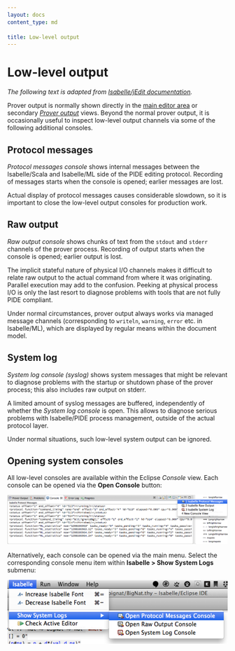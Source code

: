 ```yaml
---
layout: docs
content_type: md

title: Low-level output
---
```

# Low-level output

_The following text is adapted from [Isabelle/jEdit documentation][isa-jedit-doc]._

Prover output is normally shown directly in the [main editor area][editor] or secondary [_Prover output_][output] views. Beyond the normal prover output, it is occasionally useful to inspect low-level output channels via some of the following additional consoles.

[editor]: theory-editor.html
[output]: prover-output.html

## Protocol messages

_Protocol messages console_ shows internal messages between the Isabelle/Scala and Isabelle/ML side of the PIDE editing protocol. Recording of messages starts when the console is opened; earlier messages are lost.

Actual display of protocol messages causes considerable slowdown, so it is important to close the low-level output consoles for production work.

## Raw output

_Raw output console_ shows chunks of text from the `stdout` and `stderr` channels of the prover process. Recording of output starts when the console is opened; earlier output is lost.

The implicit stateful nature of physical I/O channels makes it difficult to relate raw output to the actual command from where it was originating. Parallel execution may add to the confusion. Peeking at physical process I/O is only the last resort to diagnose problems with tools that are not fully PIDE compliant.

Under normal circumstances, prover output always works via managed message channels (corresponding to `writeln`, `warning`, `error` etc. in Isabelle/ML), which are displayed by regular means within the document model.

## System log

_System log console (syslog)_ shows system messages that might be relevant to diagnose problems with the startup or shutdown phase of the prover process; this also includes raw output on stderr.

A limited amount of syslog messages are buffered, independently of whether the _System log console_ is open. This allows to diagnose serious problems with Isabelle/PIDE process management, outside of the actual protocol layer.

Under normal situations, such low-level system output can be ignored.

[isa-jedit-doc]: http://isabelle.in.tum.de/dist/Isabelle2013-2/doc/jedit.pdf


## Opening system consoles

All low-level consoles are available within the Eclipse _Console_ view. Each console can be opened via the **Open Console** button:

![Open Isabelle consoles via Console View](../images/open-isa-consoles-view.png)

Alternatively, each console can be opened via the main menu. Select the corresponding console menu item within **Isabelle > Show System Logs** submenu:

![Open Isabelle consoles via main menu](../images/open-isa-consoles-menu.png)
